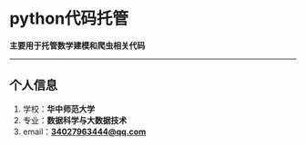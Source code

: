 # python代码托管
**主要用于托管数学建模和爬虫相关代码**
******
## 个人信息
1. 学校：**华中师范大学**
2. 专业：**数据科学与大数据技术**
3. email：**34027963444@qq.com**
